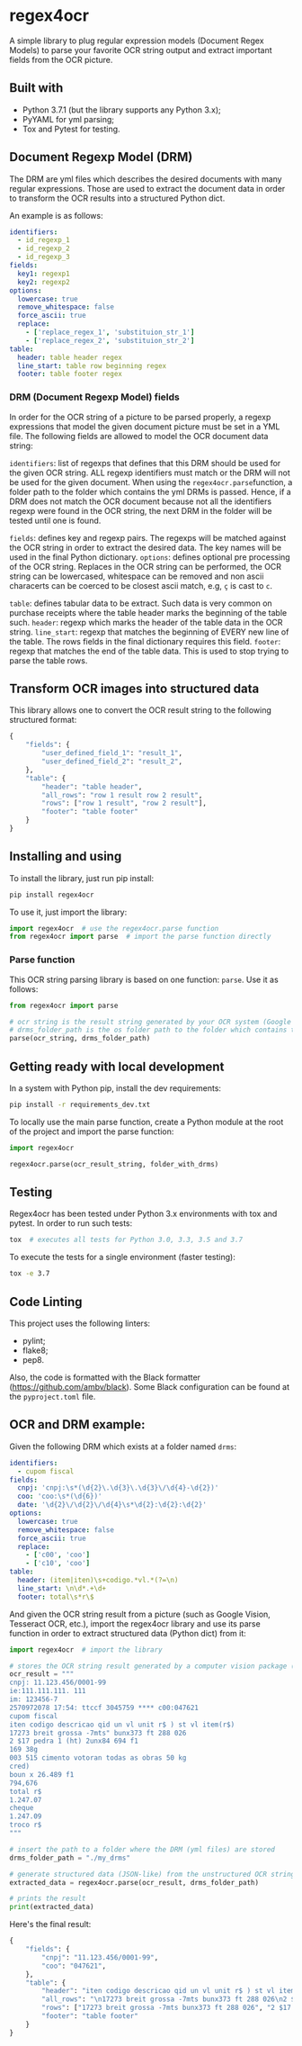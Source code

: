 # regex4ocr

A simple library to plug regular expression models (Document Regex Models) to parse your favorite OCR string output and extract important fields
from the OCR picture.

## Built with

* Python 3.7.1 (but the library supports any Python 3.x);
* PyYAML for yml parsing;
* Tox and Pytest for testing.

## Document Regexp Model (DRM)

The DRM are yml files which describes the desired documents with many regular expressions. Those are used to extract the document data in order to transform the OCR results into a structured Python dict.

An example is as follows:

```yml
identifiers:
  - id_regexp_1
  - id_regexp_2
  - id_regexp_3
fields:
  key1: regexp1
  key2: regexp2
options:
  lowercase: true
  remove_whitespace: false
  force_ascii: true
  replace:
    - ['replace_regex_1', 'substituion_str_1']
    - ['replace_regex_2', 'substituion_str_2']
table:
  header: table header regex
  line_start: table row beginning regex 
  footer: table footer regex
```

### DRM (Document Regexp Model) fields

In order for the OCR string of a picture to be parsed properly, a regexp expressions that model the given document picture must be set in a YML file. The following fields are allowed to model the OCR document data string:

```identifiers```: list of regexps that defines that this DRM should be used for the given OCR string. ALL regexp identifiers must match or the DRM will not be used for the given document. When using the ```regex4ocr.parse```function, a folder path to the folder which contains the yml DRMs is passed. Hence, if a DRM does not match the OCR document because not all the identifiers regexp were found in the OCR string, the next DRM in the folder will be tested until one is found.

```fields```: defines key and regexp pairs. The regexps will be matched against the OCR string in order to extract the desired data. The key names will be used in the final Python dictionary.
```options```: defines optional pre processing of the OCR string. Replaces in the OCR string can be performed, the OCR string can be lowercased, whitespace can be removed and non ascii characerts can be coerced to be closest ascii match, e.g, ```ç``` is cast to ```c```.

```table```: defines tabular data to be extract. Such data is very common on purchase receipts where the table header marks the beginning of the table such.
```header```: regexp which marks the header of the table data in the OCR string.
```line_start```: regexp that matches the beginning of EVERY new line of the table. The rows fields in the final dictionary requires this field.
```footer```: regexp that matches the end of the table data. This is used to stop trying to parse the table rows.

## Transform OCR images into structured data

This library allows one to convert the OCR result string to the following structured format:

```python
{
    "fields": {
        "user_defined_field_1": "result_1",
        "user_defined_field_2": "result_2",
    },
    "table": {
        "header": "table header",
        "all_rows": "row 1 result row 2 result",
        "rows": ["row 1 result", "row 2 result"],
        "footer": "table footer"
    }
}
```

## Installing and using

To install the library, just run pip install:

```bash
pip install regex4ocr
```

To use it, just import the library:

```python
import regex4ocr  # use the regex4ocr.parse function
from regex4ocr import parse  # import the parse function directly
```

### Parse function

This OCR string parsing library is based on one function: ```parse```. Use it as follows:

```python
from regex4ocr import parse

# ocr string is the result string generated by your OCR system (Google Vision, etc.)
# drms_folder_path is the os folder path to the folder which contains the yml DRM models
parse(ocr_string, drms_folder_path)
```

## Getting ready with local development

In a system with Python pip, install the dev requirements:

```bash
pip install -r requirements_dev.txt
```

To locally use the main parse function, create a Python module at the root of the project and import the parse function:

```python
import regex4ocr

regex4ocr.parse(ocr_result_string, folder_with_drms)
```

## Testing

Regex4ocr has been tested under Python 3.x environments with tox and pytest. In order to run such tests:

```bash
tox  # executes all tests for Python 3.0, 3.3, 3.5 and 3.7
```

To execute the tests for a single environment (faster testing):

```bash
tox -e 3.7
```

## Code Linting

This project uses the following linters:

* pylint;
* flake8;
* pep8.

Also, the code is formatted with the Black formatter (https://github.com/ambv/black). Some Black configuration can be found
at the ```pyproject.toml``` file.

## OCR and DRM example:

Given the following DRM which exists at a folder named ```drms```:

```yml
identifiers:
  - cupom fiscal
fields:
  cnpj: 'cnpj:\s*(\d{2}\.\d{3}\.\d{3}\/\d{4}-\d{2})'
  coo: 'coo:\s*(\d{6})'
  date: '\d{2}\/\d{2}\/\d{4}\s*\d{2}:\d{2}:\d{2}'
options:
  lowercase: true
  remove_whitespace: false
  force_ascii: true
  replace:
    - ['c00', 'coo']
    - ['c10', 'coo']
table:
  header: (item|iten)\s+codigo.*vl.*(?=\n)
  line_start: \n\d*.+\d+
  footer: total\s*r\$
```

And given the OCR string result from a picture (such as Google Vision, Tesseract OCR, etc.), import the
regex4ocr library and use its parse function in order to extract structured data (Python dict) from it:


```python
import regex4ocr  # import the library

# stores the OCR string result generated by a computer vision package (Google Vision, etc.)
ocr_result = """
cnpj: 11.123.456/0001-99
ie:111.111.111. 111
im: 123456-7
2570972078 17:54: ttccf 3045759 **** c00:047621
cupom fiscal
iten codigo descricao qid un vl unit r$ ) st vl item(r$)
17273 breit grossa -7mts" bunx373 ft 288 026
2 $17 pedra 1 (ht) 2unx84 694 f1
169 38g
003 515 cimento votoran todas as obras 50 kg
cred)
boun x 26.489 f1
794,676
total r$
1.247.07
cheque
1.247.09
troco r$
"""

# insert the path to a folder where the DRM (yml files) are stored
drms_folder_path = "./my_drms"

# generate structured data (JSON-like) from the unstructured OCR string
extracted_data = regex4ocr.parse(ocr_result, drms_folder_path)

# prints the result
print(extracted_data)
```

Here's the final result:

```python
{
    "fields": {
        "cnpj": "11.123.456/0001-99",
        "coo": "047621",
    },
    "table": {
        "header": "iten codigo descricao qid un vl unit r$ ) st vl item(r$)",
        "all_rows": "\n17273 breit grossa -7mts bunx373 ft 288 026\n2 $17 pedra 1 (ht) 2unx84 694 f1\n169 38g\n003 515 cimento votoran todas as obras 50 kg\ncred)\nboun x 26.489 f1\n794,676\n",
        "rows": ["17273 breit grossa -7mts bunx373 ft 288 026", "2 $17 pedra 1 (ht) 2unx84 694 f1", "169 38g", "003 515 cimento votoran todas as obras 50 kg cred) boun x 26.489 f1794,676"],
        "footer": "table footer"
    }
}
```